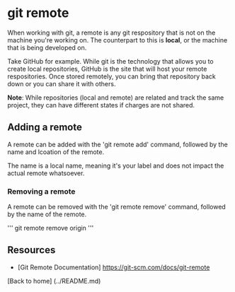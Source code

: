 # git remote

When working with git, a remote is any git respository that is not on the machine you're working on. The counterpart to this is **local**, or the machine that is being developed on. 

Take GitHub for example. While git is the technology that allows you to create local repositories, GitHub is the site that will host your remote respositories. Once stored remotely, you can bring that repository back down or you can share it with others. 

**Note**: While repositories (local and remote) are related and track the same project, they can have different states if charges are not shared. 

## Adding a remote
A remote can be added with the 'git remote add' command, followed by the name and lcoation of the remote. 

The name is a local name, meaning it's your label and does not impact the actual remote whatsoever. 

### Removing a remote

A remote can be removed with the 'git remote remove' command, followed by the name of the remote. 

'''
git remote remove origin
'''

## Resources

- [Git Remote Documentation] https://git-scm.com/docs/git-remote

[Back to home] (../README.md)

